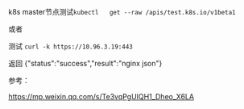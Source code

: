 k8s master节点测试`kubectl   get --raw /apis/test.k8s.io/v1beta1`

或者

测试 `curl -k https://10.96.3.19:443` 

返回 {"status":"success","result":"nginx json"}


参考：

https://mp.weixin.qq.com/s/Te3vqPgUIQH1_Dheo_X6LA
